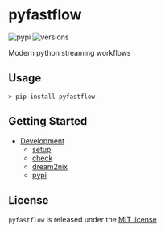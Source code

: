 # pyfastflow
![pypi](https://img.shields.io/pypi/v/pyfastflow.svg)
![versions](https://img.shields.io/pypi/pyversions/pyfastflow.svg)

Modern python streaming workflows

## Usage

```console
> pip install pyfastflow
```

## Getting Started

- [Development](./docs/DEVELOPMENT.md)
  - [setup](./docs/DEVELOPMENT.md#setup)
  - [check](./docs/DEVELOPMENT.md#check)
  - [dream2nix](./docs/DEVELOPMENT.md#dream2nix)
  - [pypi](./docs/DEVELOPMENT.md#pypi)

## License

`pyfastflow` is released under the [MIT license](./LICENSE)
